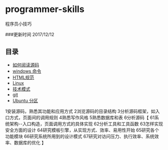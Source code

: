# programmer-skills
程序员小技巧

###更新时间 2017/12/12

## 目录
* [如何阅读源码](#source_code)
* [windows 命令](#windows)
* [HTML规范](#html)
* [Linux](#linux)
* [技术模式](#technical_model)
* [git](#git)
* [Ubuntu 分区](#ubuntu)

<a name="source_code"></a>
1安装源码，熟悉其功能和应用方式
2浏览源码的目录结构
3分析源码框架，如入口方式，页面间的调用规则
4熟悉写作风格
5熟悉数据库和表
6分析源码【
	61系统架构--入口构造，页面调用方式的具体实现
	62分析工具和工具函数
	63怎样实现安全方面的设计
	64研究模板引擎，从实现方式、效率、易用性开始
	65研究各个功能模块
	66研究系统所用到的设计模式
	67研究对访问压力、执行效率、系统效率、数据库的优化
】
